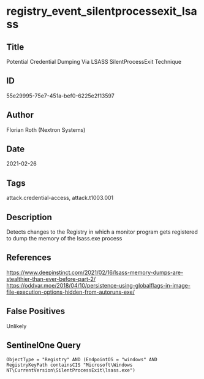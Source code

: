 # registry_event_silentprocessexit_lsass

## Title
Potential Credential Dumping Via LSASS SilentProcessExit Technique

## ID
55e29995-75e7-451a-bef0-6225e2f13597

## Author
Florian Roth (Nextron Systems)

## Date
2021-02-26

## Tags
attack.credential-access, attack.t1003.001

## Description
Detects changes to the Registry in which a monitor program gets registered to dump the memory of the lsass.exe process

## References
https://www.deepinstinct.com/2021/02/16/lsass-memory-dumps-are-stealthier-than-ever-before-part-2/
https://oddvar.moe/2018/04/10/persistence-using-globalflags-in-image-file-execution-options-hidden-from-autoruns-exe/

## False Positives
Unlikely

## SentinelOne Query
```
ObjectType = "Registry" AND (EndpointOS = "windows" AND RegistryKeyPath containsCIS "Microsoft\Windows NT\CurrentVersion\SilentProcessExit\lsass.exe")

```